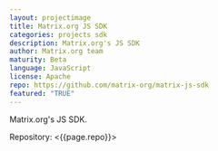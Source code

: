 ```yaml
---
layout: projectimage
title: Matrix.org JS SDK
categories: projects sdk
description: Matrix.org's JS SDK
author: Matrix.org team
maturity: Beta
language: JavaScript
license: Apache
repo: https://github.com/matrix-org/matrix-js-sdk
featured: "TRUE"
---
```


Matrix.org's JS SDK.

Repository: <{{page.repo}}>
